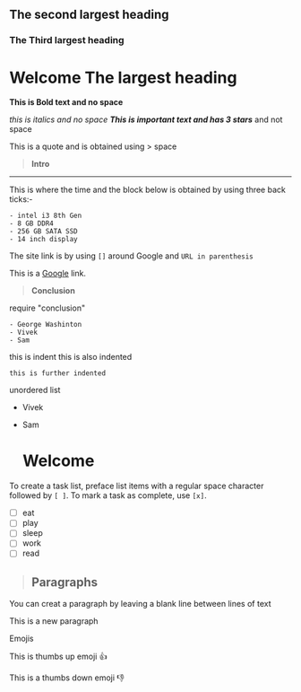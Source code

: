 
## The second largest heading
### The Third largest heading
# Welcome The largest heading

**This is Bold text and no space**

*this is italics and no space*
***This is important text and has 3 stars*** and not space

This is a quote and is obtained using  > space

> **Intro**

______

This is where the time and the block below is obtained by using three back ticks:-

```
- intel i3 8th Gen 
- 8 GB DDR4
- 256 GB SATA SSD
- 14 inch display
```
The site link is by using `[]` around Google and `URL in parenthesis`  

This is a [Google](https://www.google.co.in) link.

> **Conclusion**
>
require "conclusion"
```English
- George Washinton
- Vivek
- Sam
```
  this is indent
   this is also indented

    this is further indented

unordered list

- Vivek

- Sam

  # **Welcome**

To create a task list, preface list items with a regular space character followed by `[ ]`. To mark a task as complete, use `[x]`.

- [ ] eat
- [ ] play
- [ ] sleep
- [ ] work
- [ ] read

> ## Paragraphs ##

You can creat a paragraph by leaving a blank line between lines of text

This is a new paragraph



Emojis

This is thumbs up emoji :+1:



This is a thumbs down emoji :-1:
